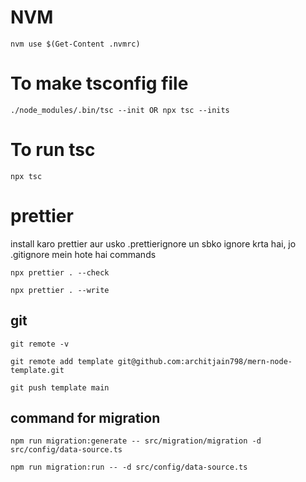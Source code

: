 # NVM

`nvm use $(Get-Content .nvmrc)`

# To make tsconfig file

`./node_modules/.bin/tsc --init
OR
npx tsc --inits`

# To run tsc

`npx tsc`

# prettier

install karo prettier aur usko .prettierignore un sbko ignore krta hai, jo .gitignore mein hote hai commands

`npx prettier . --check`

`npx prettier . --write`

## git

`git remote -v`

`git remote add template git@github.com:architjain798/mern-node-template.git`

`git push template main`

## command for migration

`npm run migration:generate -- src/migration/migration -d src/config/data-source.ts`

`npm run migration:run -- -d src/config/data-source.ts`
